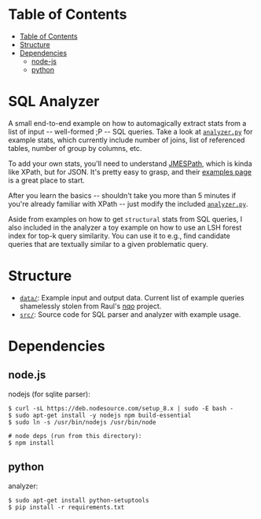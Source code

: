 Table of Contents
=================

   * [Table of Contents](#table-of-contents)
   * [Structure](#structure)
   * [Dependencies](#dependencies)
      * [node-js](#node.js)
      * [python](#python)

# SQL Analyzer

A small end-to-end example on how to automagically extract stats from a list of input -- well-formed ;P -- SQL queries. Take a look at [`analyzer.py`](src/analyzer/analyzer.py) for example stats, which currently include number of joins, list of referenced tables, number of group by columns, etc.

To add your own stats, you'll need to understand [JMESPath](http://jmespath.org), which is kinda like XPath, but for JSON.  It's pretty easy to grasp, and their [examples page](http://jmespath.org/examples.html) is a great place to start.

After you learn the basics -- shouldn't take you more than 5 minutes if you're already familiar with XPath -- just modify the included [`analyzer.py`](src/analyzer/analyzer.py).

Aside from examples on how to get `structural` stats from SQL queries, I also included in the analyzer a toy example on how to use an LSH forest index for top-k query similarity.  You can use it to e.g., find candidate queries that are textually similar to a given problematic query.

# Structure

- [`data/`](data/): Example input and output data.  Current list of example queries shamelessly stolen from Raul's [nqo](http://github.com/raulcf/nqo/tree/master/raw_query_data) project.
- [`src/`](src/): Source code for SQL parser and analyzer with example usage.

# Dependencies

## node.js

nodejs (for sqlite parser):
```
$ curl -sL https://deb.nodesource.com/setup_8.x | sudo -E bash -
$ sudo apt-get install -y nodejs npm build-essential
$ sudo ln -s /usr/bin/nodejs /usr/bin/node

# node deps (run from this directory):
$ npm install
```

## python

analyzer:
```
$ sudo apt-get install python-setuptools
$ pip install -r requirements.txt
```
